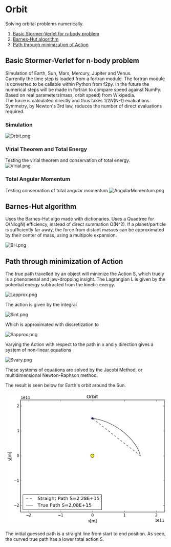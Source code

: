 # Orbit
Solving orbital problems numerically.  

1. [Basic Stormer-Verlet for n-body problem](https://github.com/mintDan/Orbit#basic-stormer-verlet-for-n-body-problem)
2. [Barnes-Hut algorithm](https://github.com/mintDan/Orbit#barnes-hut-algorithm)
3. [Path through minimization of Action](https://github.com/mintDan/Orbit#path-through-minimization-of-action)

## Basic Stormer-Verlet for n-body problem
Simulation of Earth, Sun, Mars, Mercury, Jupiter and Venus.  
Currently the time step is loaded from a fortran module. The fortran module is converted to be callable within Python from f2py.
In the future the numerical steps will be made in fortran to compare speed against NumPy.  
Based on real parameters(mass, orbit speed) from Wikipedia.  
The force is calculated directly and thus takes 1/2*N*(N-1) evaluations. Symmetry, by Newton's 3rd law, reduces the number of direct evaluations required.  

### Simulation
![Orbit.png](https://github.com/mintDan/Orbit/blob/master/figs/Orbit.png)
### Virial Theorem and Total Energy
Testing the virial theorem  and conservation of total energy.  
![Virial.png](https://github.com/mintDan/Orbit/blob/master/figs/Virial.png)
### Total Angular Momentum
Testing conservation of total angular momentum
![AngularMomentum.png](https://github.com/mintDan/Orbit/blob/master/figs/AngularMomentum.png)

## Barnes-Hut algorithm
Uses the Barnes-Hut algo made with dictionaries. Uses a Quadtree for O(NlogN) efficiency, instead of direct summation O(N^2).
If a planet/particle is sufficiently far away, the force from distant masses can be approximated by their center of mass, using a multipole expansion.

![BH.png](https://github.com/mintDan/Orbit/blob/master/figs/BH.png)

## Path through minimization of Action
The true path travelled by an object will minimize the Action S, which truely is a phenomenal and jaw-dropping insight. The Lagrangian L is given by the potential energy subtracted from the kinetic energy.

![Lapprox.png](https://github.com/mintDan/Orbit/blob/master/figs/Lapprox.png)

The action is given by the integral

![Sint.png](https://github.com/mintDan/Orbit/blob/master/figs/Sint.png)

Which is approximated with discretization to

![Sapprox.png](https://github.com/mintDan/Orbit/blob/master/figs/Sapprox.png)

Varying the Action with respect to the path in x and y direction gives a system of non-linear equations

![Svary.png](https://github.com/mintDan/Orbit/blob/master/figs/Svary.png)

These systems of equations are solved by the Jacobi Method, or multidimensional Newton-Raphson method.

The result is seen below for Earth's orbit around the Sun.

![ActioNOrbit.png](https://github.com/Bootlegg/Orbit/blob/master/ActionOrbit.png)

The initial guessed path is a straight line from start to end position. As seen, the curved true path has a lower total action S.